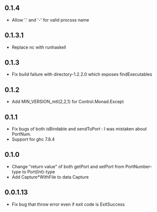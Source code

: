 ## 0.1.4

* Allow '.' and '-' for valid procsss name

## 0.1.3.1

* Replace nc with runhaskell

## 0.1.3

* Fix build failure with directory-1.2.2.0 which exposes findExecutables

## 0.1.2

* Add MIN_VERSION_mtl(2,2,1) for Control.Monad.Except

## 0.1.1

* Fix bugs of both isBindable and sendToPort : I was mistaken about PortNum.
* Support for ghc 7.8.4

## 0.1.0

* Change "return value" of both getPort and setPort from PortNumber-type to Port(Int)-type 
* Add Capture*WithFile to data Capture

## 0.0.1.13

* Fix bug that throw error even if exit code is ExitSuccess
